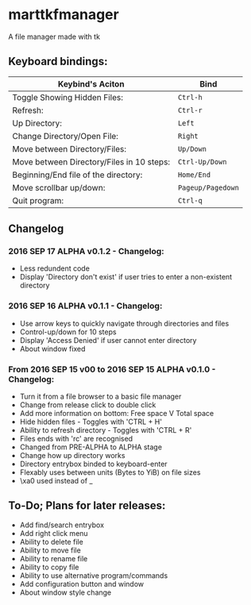 # marttkfmanager
A file manager made with tk

## Keyboard bindings:

 Keybind's Aciton                           | Bind
 -------------------------------------------|-------------
 Toggle Showing Hidden Files:               | `Ctrl-h`
 Refresh:                                   | `Ctrl-r`
 Up Directory:                              | `Left`
 Change Directory/Open File:                | `Right`
 Move between Directory/Files:              | `Up/Down`
 Move between Directory/Files in 10 steps:  | `Ctrl-Up/Down`
 Beginning/End file of the directory:       | `Home/End`
 Move scrollbar up/down:                    | `Pageup/Pagedown`
 Quit program:                              | `Ctrl-q`

## Changelog

### 2016 SEP 17 ALPHA v0.1.2 - Changelog:

* Less redundent code
* Display 'Directory don\'t exist' if user tries to enter a non-existent directory

### 2016 SEP 16 ALPHA v0.1.1 - Changelog:

* Use arrow keys to quickly navigate through directories and files
* Control-up/down for 10 steps
* Display 'Access Denied' if user cannot enter directory
* About window fixed

### From 2016 SEP 15 v00 to 2016 SEP 15 ALPHA v0.1.0 - Changelog:

* Turn it from a file browser to a basic file manager
* Change from release click to double click 
* Add more information on bottom: Free space V Total space
* Hide hidden files - Toggles with 'CTRL + H'
* Ability to refresh directory - Toggles with 'CTRL + R'
* Files ends with 'rc' are recognised
* Changed from PRE-ALPHA to ALPHA stage
* Change how up directory works
* Directory entrybox binded to keyboard-enter 
* Flexably uses between units (Bytes to YiB) on file sizes
* \xa0 used instead of _

## To-Do; Plans for later releases:

* Add find/search entrybox
* Add right click menu
 * Ability to delete file 
 * Ability to move file 
 * Ability to rename file 
 * Ability to copy file 
 * Ability to use alternative program/commands
* Add configuration button and window
* About window style change

